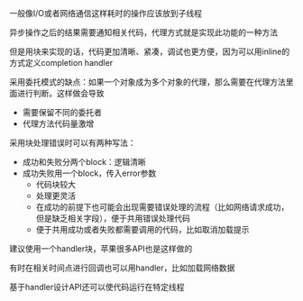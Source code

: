 一般像I/O或者网络通信这样耗时的操作应该放到子线程

异步操作之后的结果需要通知相关代码，代理方式就是实现此功能的一种方法

但是用块来实现的话，代码更加清晰、紧凑，调试也更方便，因为可以用inline的方式定义completion handler

采用委托模式的缺点：如果一个对象成为多个对象的代理，那么需要在代理方法里面进行判断。这样做会导致

* 需要保留不同的委托者
* 代理方法代码量激增

采用块处理错误时可以有两种写法：

* 成功和失败分两个block：逻辑清晰
* 成功失败用一个block，传入error参数
  * 代码块较大
  * 处理更灵活
  * 在成功的前提下也可能会出现需要错误处理的流程（比如网络请求成功，但是缺乏相关字段），便于共用错误处理代码
  * 便于共用成功或者失败都需要调用的代码，比如取消加载提示

建议使用一个handler块，苹果很多API也是这样做的

有时在相关时间点进行回调也可以用handler，比如加载网络数据

基于handler设计API还可以使代码运行在特定线程

